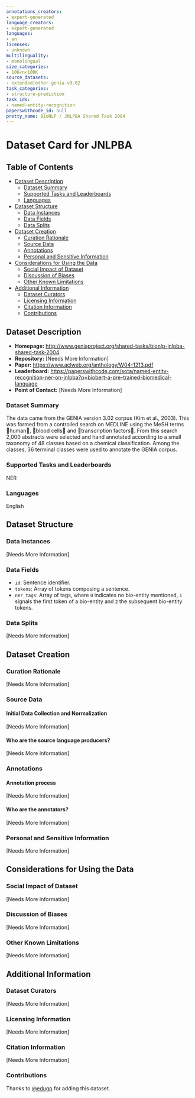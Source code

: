 ```yaml
---
annotations_creators:
- expert-generated
language_creators:
- expert-generated
languages:
- en
licenses:
- unknown
multilinguality:
- monolingual
size_categories:
- 10K<n<100K
source_datasets:
- extended|other-genia-v3.02
task_categories:
- structure-prediction
task_ids:
- named-entity-recognition
paperswithcode_id: null
pretty_name: BioNLP / JNLPBA Shared Task 2004
---
```


# Dataset Card for JNLPBA

## Table of Contents
- [Dataset Description](#dataset-description)
  - [Dataset Summary](#dataset-summary)
  - [Supported Tasks and Leaderboards](#supported-tasks-and-leaderboards)
  - [Languages](#languages)
- [Dataset Structure](#dataset-structure)
  - [Data Instances](#data-instances)
  - [Data Fields](#data-fields)
  - [Data Splits](#data-splits)
- [Dataset Creation](#dataset-creation)
  - [Curation Rationale](#curation-rationale)
  - [Source Data](#source-data)
  - [Annotations](#annotations)
  - [Personal and Sensitive Information](#personal-and-sensitive-information)
- [Considerations for Using the Data](#considerations-for-using-the-data)
  - [Social Impact of Dataset](#social-impact-of-dataset)
  - [Discussion of Biases](#discussion-of-biases)
  - [Other Known Limitations](#other-known-limitations)
- [Additional Information](#additional-information)
  - [Dataset Curators](#dataset-curators)
  - [Licensing Information](#licensing-information)
  - [Citation Information](#citation-information)
  - [Contributions](#contributions)

## Dataset Description

- **Homepage:** http://www.geniaproject.org/shared-tasks/bionlp-jnlpba-shared-task-2004
- **Repository:** [Needs More Information]
- **Paper:** https://www.aclweb.org/anthology/W04-1213.pdf
- **Leaderboard:** https://paperswithcode.com/sota/named-entity-recognition-ner-on-jnlpba?p=biobert-a-pre-trained-biomedical-language
- **Point of Contact:** [Needs More Information]

### Dataset Summary

The data came from the GENIA version 3.02 corpus (Kim et al., 2003). This was formed from a controlled search on MEDLINE using the MeSH terms human, blood cells and transcription factors. From this search 2,000 abstracts were selected and hand annotated according to a small taxonomy of 48 classes based on a chemical classification. Among the classes, 36 terminal classes were used to annotate the GENIA corpus.

### Supported Tasks and Leaderboards

NER

### Languages

English

## Dataset Structure

### Data Instances

[Needs More Information]

### Data Fields

- `id`: Sentence identifier.
- `tokens`: Array of tokens composing a sentence.
- `ner_tags`: Array of tags, where `0` indicates no bio-entity mentioned, `1` signals the first token of a bio-entity and `2` the subsequent bio-entity tokens.

### Data Splits

[Needs More Information]

## Dataset Creation

### Curation Rationale

[Needs More Information]

### Source Data

#### Initial Data Collection and Normalization

[Needs More Information]

#### Who are the source language producers?

[Needs More Information]

### Annotations

#### Annotation process

[Needs More Information]

#### Who are the annotators?

[Needs More Information]

### Personal and Sensitive Information

[Needs More Information]

## Considerations for Using the Data

### Social Impact of Dataset

[Needs More Information]

### Discussion of Biases

[Needs More Information]

### Other Known Limitations

[Needs More Information]

## Additional Information

### Dataset Curators

[Needs More Information]

### Licensing Information

[Needs More Information]

### Citation Information

[Needs More Information]
### Contributions

Thanks to [@edugp](https://github.com/edugp) for adding this dataset.